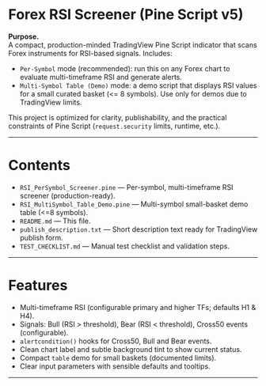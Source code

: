 # Forex RSI Screener (Pine Script v5)

**Purpose.**  
A compact, production-minded TradingView Pine Script indicator that scans Forex instruments for RSI-based signals. Includes:

- `Per-Symbol` mode (recommended): run this on any Forex chart to evaluate multi-timeframe RSI and generate alerts.
- `Multi-Symbol Table (Demo)` mode: a demo script that displays RSI values for a small curated basket (<= 8 symbols). Use only for demos due to TradingView limits.

This project is optimized for clarity, publishability, and the practical constraints of Pine Script (`request.security` limits, runtime, etc.).

---

# Contents

- `RSI_PerSymbol_Screener.pine` — Per-symbol, multi-timeframe RSI screener (production-ready).
- `RSI_MultiSymbol_Table_Demo.pine` — Multi-symbol small-basket demo table (<=8 symbols).
- `README.md` — This file.
- `publish_description.txt` — Short description text ready for TradingView publish form.
- `TEST_CHECKLIST.md` — Manual test checklist and validation steps.

---

# Features

- Multi-timeframe RSI (configurable primary and higher TFs; defaults H1 & H4).
- Signals: Bull (RSI > threshold), Bear (RSI < threshold), Cross50 events (configurable).
- `alertcondition()` hooks for Cross50, Bull and Bear events.
- Clean chart label and subtle background tint to show current status.
- Compact `table` demo for small baskets (documented limits).
- Clear input parameters with sensible defaults and tooltips.

---

